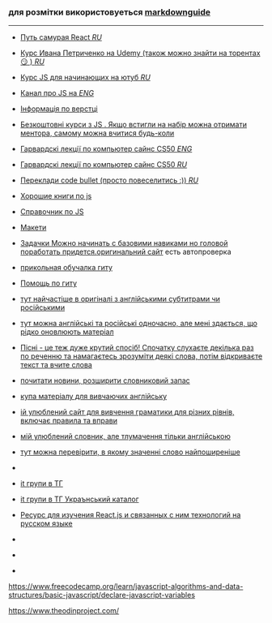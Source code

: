 
### для розмітки використовуеться [markdownguide](https://www.markdownguide.org/basic-syntax/)

----

- [ Путь самурая React _RU_ ](https://www.youtube.com/playlist?list=PLcvhF2Wqh7DNVy1OCUpG3i5lyxyBWhGZ8)
- [Курс Ивана Петриченко на Udemy (також можно знайти на торентах😏 ) _RU_](https://www.udemy.com/course/javascript_full/)
- [Курс JS для начинающих на ютуб _RU_](https://www.youtube.com/watch?v=CxgOKJh4zWE&list=PPSV)
- [Канал про JS на _ENG_](https://www.youtube.com/c/funfunfunction)
- [Інформація по верстці ](https://www.youtube.com/results?search_query=%D1%84%D1%80%D0%B8%D0%BB%D0%B0%D0%BD%D1%81%D0%B5%D1%80+%D0%BF%D0%BE+%D0%B6%D0%B8%D0%B7%D0%BD%D0%B8)
- [Безкоштовні курси з JS . Якщо встигли на набір можна отримати ментора, самому можна вчитися будь-коли](https://rs.school/index.html)
- [Гарвардскі лекції по компьютер сайнс CS50  _ENG_](https://www.youtube.com/c/cs50)
- [Гарвардскі лекції по компьютер сайнс CS50  _RU_](https://www.youtube.com/playlist?list=PLBDddbuD95vrPbpya6GbxP3zQ9sM2O-FV)
- [Переклади code bullet (просто повеселитись :))    _RU_](https://www.youtube.com/c/CodeWizer)
- [Хорошие книги по js](https://github.com/azat-io/you-dont-know-js-ru)
- [Справочник по JS](http://xn--80adth0aefm3i.xn--j1amh/%D0%BC%D0%B5%D0%BD%D1%8E)
- [Макети](https://www.figma.com/community/tag/web_design)
- [Задачки Можно начинать с базовими навиками но головой поработать придется.](https://euler.jakumo.org/problems.html)[оригинальний сайт](https://projecteuler.net/archives) есть автопроверка
- [прикольная обучалка гиту](https://learngitbranching.js.org/?locale=ru_RU)
- [Помощь по гиту](https://learngitbranching.js.org/?locale=ru_RU)
- [тут найчастіше в оригіналі з англійськими субтитрами чи російськими](https://rezka.ag)
- [тут можна англійські та російські одночасно, але мені здається, що рідко оновлюють матеріал](https://engvideo.net/en/ )
- [Пісні - це теж дуже крутий спосіб! Спочатку слухаєте декілька раз по реченню та намагаєтесь зрозуміти деякі слова, потім відкриваєте текст та вчите слова](https://lyricstraining.com)

- [почитати новини, розширити словниковий запас](https://www.bbc.com/news )
- [купа матеріалу для вивчаючих англійську](https://www.bbc.co.uk/learningenglish/)
- [ій улюблений сайт для вивчення граматики для різних рівнів, включає правила та вправи](https://test-english.com)
- [мій улюблений словник, але тлумачення тільки англійською](https://dictionary.cambridge.org)
- [тут можна перевірити, в якому значенні слово найпоширеніше](https://context.reverso.net/translation/)
- [](https://github.com/harryheman/React-Total)
- [it групи в ТГ](https://t.me/+lfctrs7aOAMyOTJi)
- [it групи в ТГ Украънський каталог](https://t.me/UkrainianCatalog )
- [ Ресурс для изучения React.js и связанных с ним технологий на русском языке](https://github.com/harryheman/React-Total)
- []()
- []()
- []()

https://www.freecodecamp.org/learn/javascript-algorithms-and-data-structures/basic-javascript/declare-javascript-variables

https://www.theodinproject.com/

